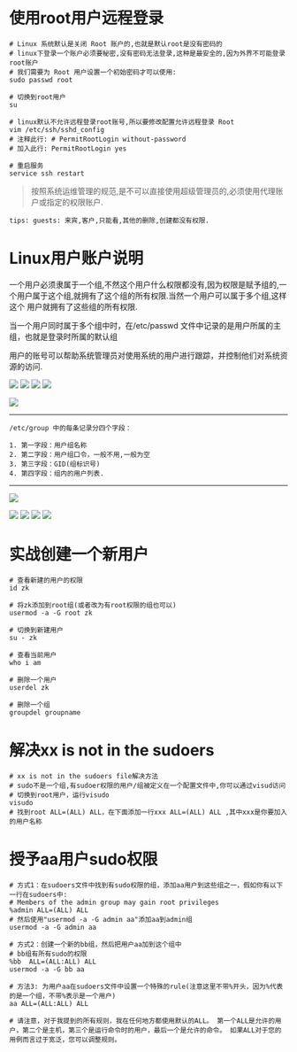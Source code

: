 # 使用root用户远程登录

```shell script
# Linux 系统默认是关闭 Root 账户的,也就是默认root是没有密码的
# linux下登录一个账户必须要秘密,没有密码无法登录,这种是最安全的,因为外界不可能登录root账户
# 我们需要为 Root 用户设置一个初始密码才可以使用:
sudo passwd root

# 切换到root用户
su

# linux默认不允许远程登录root账号,所以要修改配置允许远程登录 Root
vim /etc/ssh/sshd_config
# 注释此行: # PermitRootLogin without-password
# 加入此行: PermitRootLogin yes   

# 重启服务
service ssh restart
```

>按照系统运维管理的规范,是不可以直接使用超级管理员的,必须使用代理账户或指定的权限账户.

    tips: guests: 来宾,客户,只能看,其他的删除,创建都没有权限.

# Linux用户账户说明

一个用户必须隶属于一个组,不然这个用户什么权限都没有,因为权限是赋予组的,一个用户属于这个组,就拥有了这个组的所有权限.当然一个用户可以属于多个组,这样这个 用户就拥有了这些组的所有权限.

当一个用户同时属于多个组中时，在/etc/passwd 文件中记录的是用户所属的主组，也就是登录时所属的默认组

用户的账号可以帮助系统管理员对使用系统的用户进行跟踪，并控制他们对系统资源的访问.

![](pics/用户账户说明.png)
![](pics/组说明.png)
![](pics/账户系统文件说明01.png)
![](pics/账户系统文件说明02.png)

![](pics/账户系统文件说明03.png)

---
    /etc/group 中的每条记录分四个字段：
    
    1. 第一字段：用户组名称
    2. 第二字段：用户组口令，一般不用,一般为空
    3. 第三字段：GID(组标识号)
    4. 第四字段：组内的用户列表.
---

![](pics/账户系统文件说明04.png)

![](pics/账户管理常用命令01.png)
![](pics/账户管理常用命令02.png)
![](pics/账户管理常用命令03.png)
![](pics/账户管理常用命令04.png)

# 实战创建一个新用户

```shell
# 查看新建的用户的权限
id zk

# 将zk添加到root组(或者改为有root权限的组也可以)
usermod -a -G root zk

# 切换到新建用户
su - zk

# 查看当前用户
who i am

# 删除一个用户
userdel zk

# 删除一个组
groupdel groupname
```

# 解决xx is not in the sudoers

```shell script
# xx is not in the sudoers file解决方法
# sudo不是一个组,有sudoer权限的用户/组被定义在一个配置文件中,你可以通过visud访问
# 切换到root用户，运行visudo
visudo
# 找到root ALL=(ALL) ALL，在下面添加一行xxx ALL=(ALL) ALL ,其中xxx是你要加入的用户名称
```

# 授予aa用户sudo权限

```shell script
# 方式1：在sudoers文件中找到有sudo权限的组，添加aa用户到这些组之一，假如你有以下一行在sudoers中:
# Members of the admin group may gain root privileges
%admin ALL=(ALL) ALL 
# 然后使用"usermod -a -G admin aa"添加aa到admin组
usermod -a -G admin aa

# 方式2：创建一个新的bb组，然后把用户aa加到这个组中
# bb组有所有sudo的权限
%bb  ALL=(ALL:ALL) ALL
usermod -a -G bb aa

# 方法3: 为用户aa在sudoers文件中设置一个特殊的rule(注意这里不带%开头，因为%代表的是一个组，不带%表示是一个用户)
aa ALL=(ALL:ALL) ALL 

# 请注意，对于我提到的所有规则，我在任何地方都使用默认的ALL。 第一个ALL是允许的用户，第二个是主机，第三个是运行命令时的用户，最后一个是允许的命令。 如果ALL对于您的用例而言过于宽泛，您可以调整规则。
```
